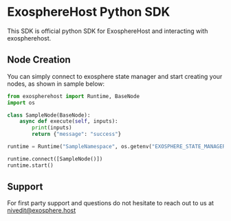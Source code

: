 # ExosphereHost Python SDK
This SDK is official python SDK for ExosphereHost and interacting with exospherehost.

## Node Creation
You can simply connect to exosphere state manager and start creating your nodes, as shown in sample below: 

```python
from exospherehost import Runtime, BaseNode
import os

class SampleNode(BaseNode):
    async def execute(self, inputs):
        print(inputs)
        return {"message": "success"}

runtime = Runtime("SampleNamespace", os.getenv("EXOSPHERE_STATE_MANAGER_URI", "http://localhost:8000"), os.getenv("EXOSPHERE_API_KEY", ""))

runtime.connect([SampleNode()])
runtime.start()
```

## Support
For first party support and questions do not hesitate to reach out to us at nivedit@exosphere.host